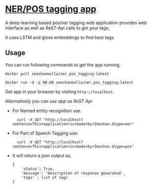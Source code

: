 # [NER/POS tagging app](https://hub.docker.com/r/zeeshanmulla/ner_pos_tagging)

A deep learning based pos/ner tagging web application provides web interface as well as ReST-Api calls to get your tags.

It uses LSTM and glove embeddings to find best tags.

## Usage
You can run following commands to get the app running.

	docker pull zeeshanmulla/ner_pos_tagging:latest
		
	docker run -d -p 80:80 zeeshanmulla/ner_pos_tagging:latest

Get app in your browser by visiting `http://localhost`.


*Alternatively you can use app as ReST Api*

* For Named entity recognition use.

        curl -X GET "http://localhost?sentence=This+application+is+made+by+Zeeshan.&type=ner"

* For Part of Speech Tagging use:
    
        curl -X GET "http://localhost?sentence=This+application+is+made+by+Zeeshan.&type=pos"

* It will return a json output as,
    ```
    {
        'status': True,
        'message': 'Description of response generated',
        'tags' : list of tags 
    }
    ```
